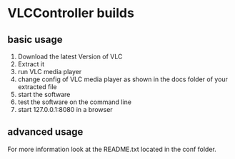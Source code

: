 # VLCController builds

## basic usage

1. Download the latest Version of VLC
2. Extract it
3. run VLC media player
4. change config of VLC media player as shown in the docs folder of your extracted file
5. start the software
6. test the software on the command line
7. start 127.0.0.1:8080 in a browser

## advanced usage

For more information look at the README.txt located in the conf folder.